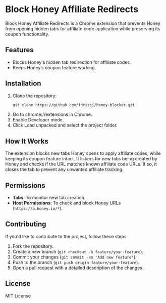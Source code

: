 # Block Honey Affiliate Redirects
Block Honey Affiliate Redirects is a Chrome extension that prevents Honey from opening hidden tabs for affiliate code application while preserving its coupon functionality.

## Features
- Blocks Honey's hidden tab redirection for affiliate codes.
- Keeps Honey’s coupon feature working.

## Installation
1. Clone the repository:
   ```bash
   git clone https://github.com/fdrissi/honey-blocker.git
2. Go to chrome://extensions in Chrome.
3. Enable Developer mode.
4. Click Load unpacked and select the project folder.

## How It Works
The extension blocks new tabs Honey opens to apply affiliate codes, while keeping its coupon feature intact. It listens for new tabs being created by Honey and checks if the URL matches known affiliate code URLs. If so, it closes the tab to prevent any unwanted affiliate tracking.

## Permissions
- **Tabs**: To monitor new tab creation.
- **Host Permissions**: To check and block Honey URLs (`https://o.honey.io/*`).

## Contributing
If you'd like to contribute to the project, follow these steps:
1. Fork the repository.
2. Create a new branch (`git checkout -b feature/your-feature`).
3. Commit your changes (`git commit -am 'Add new feature'`).
4. Push to the branch (`git push origin feature/your-feature`).
5. Open a pull request with a detailed description of the changes.

## License
MIT License

